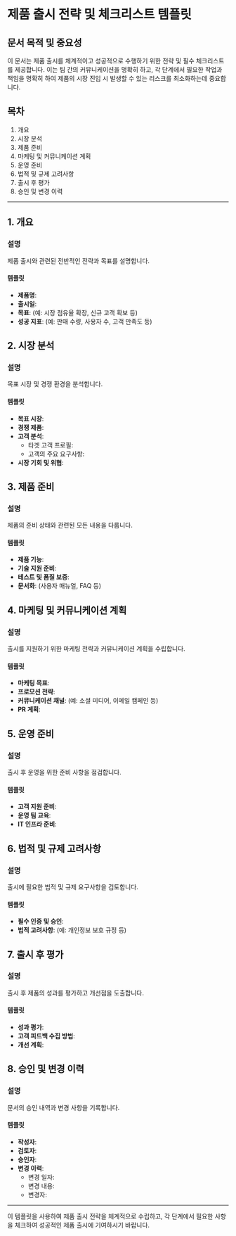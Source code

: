 # 제품 출시 전략 및 체크리스트 템플릿

## 문서 목적 및 중요성

이 문서는 제품 출시를 체계적이고 성공적으로 수행하기 위한 전략 및 필수 체크리스트를 제공합니다. 이는 팀 간의 커뮤니케이션을 명확히 하고, 각 단계에서 필요한 작업과 책임을 명확히 하여 제품의 시장 진입 시 발생할 수 있는 리스크를 최소화하는데 중요합니다.

## 목차

1. 개요
2. 시장 분석
3. 제품 준비
4. 마케팅 및 커뮤니케이션 계획
5. 운영 준비
6. 법적 및 규제 고려사항
7. 출시 후 평가
8. 승인 및 변경 이력

---

## 1. 개요

### 설명
제품 출시와 관련된 전반적인 전략과 목표를 설명합니다.

#### 템플릿
- **제품명**: 
- **출시일**: 
- **목표**: (예: 시장 점유율 확장, 신규 고객 확보 등)
- **성공 지표**: (예: 판매 수량, 사용자 수, 고객 만족도 등)

## 2. 시장 분석

### 설명
목표 시장 및 경쟁 환경을 분석합니다.

#### 템플릿
- **목표 시장**:
- **경쟁 제품**:
- **고객 분석**: 
  - 타겟 고객 프로필:
  - 고객의 주요 요구사항:
- **시장 기회 및 위협**:
  
## 3. 제품 준비

### 설명
제품의 준비 상태와 관련된 모든 내용을 다룹니다.

#### 템플릿
- **제품 기능**:
- **기술 지원 준비**:
- **테스트 및 품질 보증**:
- **문서화**: (사용자 매뉴얼, FAQ 등)
  
## 4. 마케팅 및 커뮤니케이션 계획

### 설명
출시를 지원하기 위한 마케팅 전략과 커뮤니케이션 계획을 수립합니다.

#### 템플릿
- **마케팅 목표**:
- **프로모션 전략**:
- **커뮤니케이션 채널**: (예: 소셜 미디어, 이메일 캠페인 등)
- **PR 계획**:
  
## 5. 운영 준비

### 설명
출시 후 운영을 위한 준비 사항을 점검합니다.

#### 템플릿
- **고객 지원 준비**:
- **운영 팀 교육**:
- **IT 인프라 준비**:
  
## 6. 법적 및 규제 고려사항

### 설명
출시에 필요한 법적 및 규제 요구사항을 검토합니다.

#### 템플릿
- **필수 인증 및 승인**:
- **법적 고려사항**: (예: 개인정보 보호 규정 등)
  
## 7. 출시 후 평가

### 설명
출시 후 제품의 성과를 평가하고 개선점을 도출합니다.

#### 템플릿
- **성과 평가**:
- **고객 피드백 수집 방법**:
- **개선 계획**:
  
## 8. 승인 및 변경 이력

### 설명
문서의 승인 내역과 변경 사항을 기록합니다.

#### 템플릿
- **작성자**: 
- **검토자**: 
- **승인자**: 
- **변경 이력**:
  - 변경 일자:
  - 변경 내용:
  - 변경자:

---

이 템플릿을 사용하여 제품 출시 전략을 체계적으로 수립하고, 각 단계에서 필요한 사항을 체크하여 성공적인 제품 출시에 기여하시기 바랍니다.
